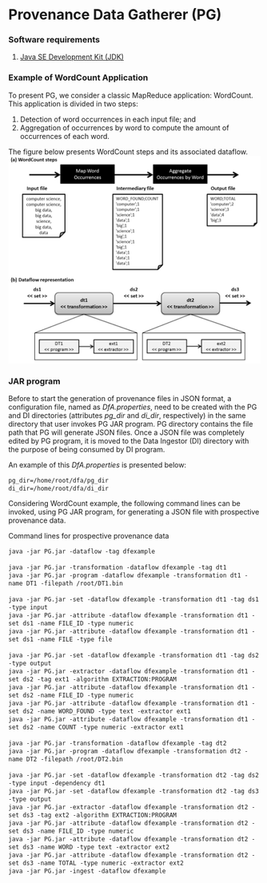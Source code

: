 # Provenance Data Gatherer (PG)

### Software requirements
1. [Java SE Development Kit (JDK)](http://www.oracle.com/technetwork/pt/java/index.html)

### Example of WordCount Application
To present PG, we consider a classic MapReduce application: WordCount. This application is divided in two steps:
1. Detection of word occurrences in each input file; and
2. Aggregation of occurrences by word to compute the amount of occurrences of each word.

The figure below presents WordCount steps and its associated dataflow.
![alt text](wordcount.png "WordCount")

### JAR program
Before to start the generation of provenance files in JSON format, a configuration file, named as *DfA.properties*, need to be created with the PG and DI directories (attributes *pg_dir* and *di_dir*, respectively) in the same directory that user invokes PG JAR program. PG directory contains the file path that PG will generate JSON files. Once a JSON file was completely edited by PG program, it is moved to the Data Ingestor (DI) directory with the purpose of being consumed by DI program. 

An example of this *DfA.properties* is presented below:

    pg_dir=/home/root/dfa/pg_dir
    di_dir=/home/root/dfa/di_dir

Considering WordCount example, the following command lines can be invoked, using PG JAR program, for generating a JSON file with prospective provenance data. 

Command lines for prospective provenance data

    java -jar PG.jar -dataflow -tag dfexample

	java -jar PG.jar -transformation -dataflow dfexample -tag dt1
	java -jar PG.jar -program -dataflow dfexample -transformation dt1 -name DT1 -filepath /root/DT1.bin

	java -jar PG.jar -set -dataflow dfexample -transformation dt1 -tag ds1 -type input
	java -jar PG.jar -attribute -dataflow dfexample -transformation dt1 -set ds1 -name FILE_ID -type numeric
	java -jar PG.jar -attribute -dataflow dfexample -transformation dt1 -set ds1 -name FILE -type file

	java -jar PG.jar -set -dataflow dfexample -transformation dt1 -tag ds2 -type output
	java -jar PG.jar -extractor -dataflow dfexample -transformation dt1 -set ds2 -tag ext1 -algorithm EXTRACTION:PROGRAM
	java -jar PG.jar -attribute -dataflow dfexample -transformation dt1 -set ds2 -name FILE_ID -type numeric
	java -jar PG.jar -attribute -dataflow dfexample -transformation dt1 -set ds2 -name WORD_FOUND -type text -extractor ext1
	java -jar PG.jar -attribute -dataflow dfexample -transformation dt1 -set ds2 -name COUNT -type numeric -extractor ext1

	java -jar PG.jar -transformation -dataflow dfexample -tag dt2
	java -jar PG.jar -program -dataflow dfexample -transformation dt2 -name DT2 -filepath /root/DT2.bin

	java -jar PG.jar -set -dataflow dfexample -transformation dt2 -tag ds2 -type input -dependency dt1
	java -jar PG.jar -set -dataflow dfexample -transformation dt2 -tag ds3 -type output 
	java -jar PG.jar -extractor -dataflow dfexample -transformation dt2 -set ds3 -tag ext2 -algorithm EXTRACTION:PROGRAM
	java -jar PG.jar -attribute -dataflow dfexample -transformation dt2 -set ds3 -name FILE_ID -type numeric 
	java -jar PG.jar -attribute -dataflow dfexample -transformation dt2 -set ds3 -name WORD -type text -extractor ext2
	java -jar PG.jar -attribute -dataflow dfexample -transformation dt2 -set ds3 -name TOTAL -type numeric -extractor ext2
	java -jar PG.jar -ingest -dataflow dfexample

